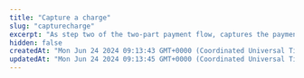 ```yaml
---
title: "Capture a charge"
slug: "capturecharge"
excerpt: "As step two of the two-part payment flow, captures the payment of an existing but uncaptured charge. The first step is to [create a charge](https://docs.clover.com/reference/createcharge) with the capture option set to `false`."
hidden: false
createdAt: "Mon Jun 24 2024 09:13:43 GMT+0000 (Coordinated Universal Time)"
updatedAt: "Mon Jun 24 2024 09:13:45 GMT+0000 (Coordinated Universal Time)"
---
```

